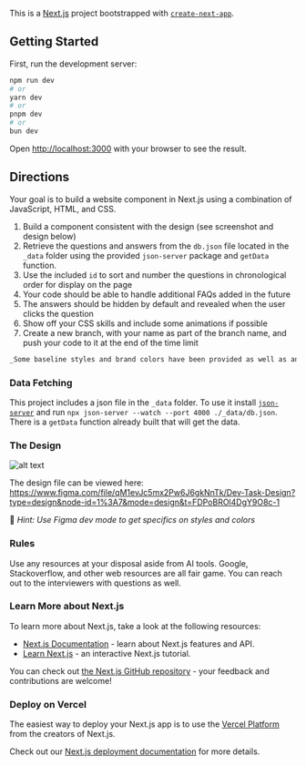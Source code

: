 This is a [Next.js](https://nextjs.org/) project bootstrapped with [`create-next-app`](https://github.com/vercel/next.js/tree/canary/packages/create-next-app).

## Getting Started

First, run the development server:

```bash
npm run dev
# or
yarn dev
# or
pnpm dev
# or
bun dev
```

Open [http://localhost:3000](http://localhost:3000) with your browser to see the result.

## Directions

Your goal is to build a website component in Next.js using a combination of JavaScript, HTML, and CSS.

1. Build a component consistent with the design (see screenshot and design below)
2. Retrieve the questions and answers from the `db.json` file located in the `_data` folder using the provided `json-server` package and `getData` function.
3. Use the included `id` to sort and number the questions in chronological order for display on the page
4. Your code should be able to handle additional FAQs added in the future
5. The answers should be hidden by default and revealed when the user clicks the question
6. Show off your CSS skills and include some animations if possible
7. Create a new branch, with your name as part of the branch name, and push your code to it at the end of the time limit

```bash
_Some baseline styles and brand colors have been provided as well as an SVG image from the design._
```

### Data Fetching

This project includes a json file in the `_data` folder. To use it install [`json-server`](https://www.npmjs.com/package/json-server) and run `npx json-server --watch --port 4000 ./_data/db.json`. There is a `getData` function already built that will get the data.

### The Design

![alt text](https://github.com/pelago-marketing/fe-dev-task/blob/6d599735185b34732a2dbd0554f89bd5cc412c45/public/img-faq-design.png)

The design file can be viewed here: https://www.figma.com/file/qM1evJc5mx2Pw6J6gkNnTk/Dev-Task-Design?type=design&node-id=1%3A7&mode=design&t=FDPoBROl4DgY9O8c-1

🤫 _Hint: Use Figma dev mode to get specifics on styles and colors_

### Rules

Use any resources at your disposal aside from AI tools. Google, Stackoverflow, and other web resources are all fair game. You can reach out to the interviewers with questions as well.

### Learn More about Next.js

To learn more about Next.js, take a look at the following resources:

- [Next.js Documentation](https://nextjs.org/docs) - learn about Next.js features and API.
- [Learn Next.js](https://nextjs.org/learn) - an interactive Next.js tutorial.

You can check out [the Next.js GitHub repository](https://github.com/vercel/next.js/) - your feedback and contributions are welcome!

### Deploy on Vercel

The easiest way to deploy your Next.js app is to use the [Vercel Platform](https://vercel.com/new?utm_medium=default-template&filter=next.js&utm_source=create-next-app&utm_campaign=create-next-app-readme) from the creators of Next.js.

Check out our [Next.js deployment documentation](https://nextjs.org/docs/deployment) for more details.
